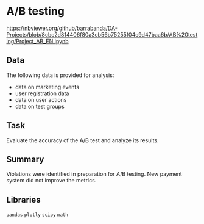 # A/B testing

https://nbviewer.org/github/barrabanda/DA-Projects/blob/8cbc2d814406f80a3cb56b75255f04c9d47baa6b/AB%20testing/Project_AB_EN.ipynb

## Data
The following data is provided for analysis:
- data on marketing events
- user registration data
- data on user actions
- data on test groups

## Task
Evaluate the accuracy of the A/B test and analyze its results.

## Summary
Violations were identified in preparation for A/B testing. New payment system did not improve the metrics.

## Libraries
`pandas` `plotly` `scipy` `math`

